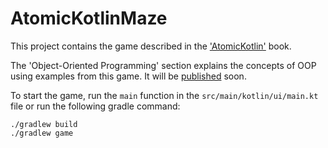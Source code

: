 # AtomicKotlinMaze

This project contains the game described in
the ['AtomicKotlin'](http://atomickotlin.com) book.

The 'Object-Oriented Programming' section explains the 
concepts of OOP using examples from this game.
It will be [published](https://www.atomickotlin.com/sample/) soon.

To start the game, run the `main` function in the `src/main/kotlin/ui/main.kt` file
or run the following gradle command:

```
./gradlew build
./gradlew game
``` 